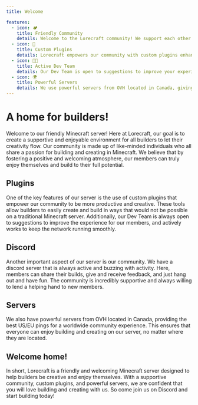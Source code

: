 ```yaml
---
title: Welcome

features:
  - icon: 🏕️
    title: Friendly Community
    details: Welcome to the Lorecraft community! We support each other to be the best builders and level designers we can be. Join us on discord!
  - icon: 🧰
    title: Custom Plugins
    details: Lorecraft empowers our community with custom plugins enhancing productivity and creativity, making building and creating more enjoyable.
  - icon: 👩‍💻
    title: Active Dev Team
    details: Our Dev Team is open to suggestions to improve your experience and actively works to keep the network running as smoothly as possible!
  - icon: 🌍
    title: Powerful Servers
    details: We use powerful servers from OVH located in Canada, giving us the best US/EU pings for a worldwide community experience!
---
```


# A home for builders!

Welcome to our friendly Minecraft server! Here at Lorecraft, our goal is to create a supportive and enjoyable environment for all builders to let their creativity flow. Our community is made up of like-minded individuals who all share a passion for building and creating in Minecraft. We believe that by fostering a positive and welcoming atmosphere, our members can truly enjoy themselves and build to their full potential.

<CustomCta 
    title="This is cta 2 in doc page"
    desc="Ea aute laborum est commodo deserunt sint duis est. Veniam culpa laboris cupidatat pariatur irure proident ut enim ea reprehenderit duis elit. Proident cillum id ad occaecat. Cupidatat Lorem enim ea reprehenderit commodo commodo. Mollit laboris duis enim irure ex tempor esse qui sunt ipsum labore sint mollit aute."
    btnUrl="/"
    btnText="CTA TWO BTN"
/>

## Plugins

One of the key features of our server is the use of custom plugins that empower our community to be more productive and creative. These tools allow builders to easily create and build in ways that would not be possible on a traditional Minecraft server. Additionally, our Dev Team is always open to suggestions to improve the experience for our members, and actively works to keep the network running smoothly.

<CustomCta 
    title="This is cta 3 in doc page"
    desc="Ea aute laborum est commodo deserunt sint duis est. Veniam culpa laboris cupidatat pariatur irure proident ut enim ea reprehenderit duis elit. Proident cillum id ad occaecat. Cupidatat Lorem enim ea reprehenderit commodo commodo. Mollit laboris duis enim irure ex tempor esse qui sunt ipsum labore sint mollit aute."
    btnUrl="/"
    btnText="CTA THREE"
    bgColor="indigo"
    bgImg="../images/lightcleaner.png"
    overlayOpacity="75"
/>

## Discord

Another important aspect of our server is our community. We have a discord server that is always active and buzzing with activity. Here, members can share their builds, give and receive feedback, and just hang out and have fun. The community is incredibly supportive and always willing to lend a helping hand to new members.

## Servers

We also have powerful servers from OVH located in Canada, providing the best US/EU pings for a worldwide community experience. This ensures that everyone can enjoy building and creating on our server, no matter where they are located.

## Welcome home!

In short, Lorecraft is a friendly and welcoming Minecraft server designed to help builders be creative and enjoy themselves. With a supportive community, custom plugins, and powerful servers, we are confident that you will love building and creating with us. So come join us on Discord and start building today!
